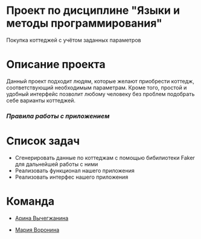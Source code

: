 # Проект по дисциплине "Языки и методы программирования"
Покупка коттеджей с учётом заданных параметров

# Описание проекта
Данный проект подходит людям, которые желают приобрести коттедж, соответствующий необходимым параметрам. Кроме того, простой и удобный интерфейс позволит любому человеку без проблем подобрать себе варианты коттеджей.

### ***Правила работы с приложением***

# Список задач
- Сгенерировать данные по коттеджам с помощью бибилиотеки Faker для дальнейшей работы с ними
- Реализовать функционал нашего приложения
- Реализовать интерфес нашего приложения

# Команда
- [Арина Вычегжанина](https://github.com/ArinaVychegzhanina)

- [Мария Воронина](https://github.com/MariVoronina)
